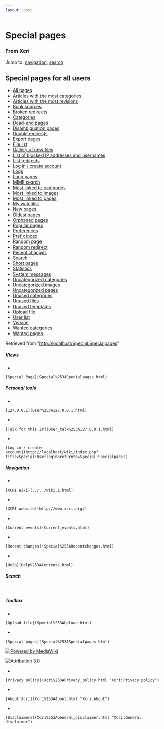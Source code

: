 ```yaml
---
layout: post
---
```


<script>
  (function(i,s,o,g,r,a,m){i['GoogleAnalyticsObject']=r;i[r]=i[r]||function(){
  (i[r].q=i[r].q||[]).push(arguments)},i[r].l=1*new Date();a=s.createElement(o),
  m=s.getElementsByTagName(o)[0];a.async=1;a.src=g;m.parentNode.insertBefore(a,m)
  })(window,document,'script','https://www.google-analytics.com/analytics.js','ga');

  ga('create', 'UA-73710929-3', 'auto');
  ga('send', 'pageview');

</script>







Special pages 
=============













### From Xcri 







Jump to: [navigation](Special%253ASpecialpages.html#column-one),
[search](Special%253ASpecialpages.html#searchInput)



Special pages for all users
---------------------------

-   [All
    pages](http://localhost/Special:Allpages "Special:Allpages")
-   [Articles with the most
    categories](http://localhost/Special:Mostcategories "Special:Mostcategories")
-   [Articles with the most
    revisions](http://localhost/Special:Mostrevisions "Special:Mostrevisions")
-   [Book
    sources](http://localhost/Special:Booksources "Special:Booksources")
-   [Broken
    redirects](http://localhost/Special:BrokenRedirects "Special:BrokenRedirects")
-   [Categories](Special%253ACategories.html "Special:Categories")
-   [Dead-end
    pages](http://localhost/Special:Deadendpages "Special:Deadendpages")
-   [Disambiguation
    pages](http://localhost/Special:Disambiguations "Special:Disambiguations")
-   [Double
    redirects](http://localhost/Special:DoubleRedirects "Special:DoubleRedirects")
-   [Export
    pages](http://localhost/Special:Export "Special:Export")
-   [File
    list](http://localhost/Special:Imagelist "Special:Imagelist")
-   [Gallery of new
    files](http://localhost/Special:Newimages "Special:Newimages")
-   [List of blocked IP addresses and
    usernames](http://localhost/Special:Ipblocklist "Special:Ipblocklist")
-   [List
    redirects](http://localhost/Special:Listredirects "Special:Listredirects")
-   [Log in / create
    account](http://localhost/Special:Userlogin "Special:Userlogin")
-   [Logs](http://localhost/Special:Log "Special:Log")
-   [Long
    pages](http://localhost/Special:Longpages "Special:Longpages")
-   [MIME
    search](http://localhost/Special:MIMEsearch "Special:MIMEsearch")
-   [Most linked to
    categories](http://localhost/Special:Mostlinkedcategories "Special:Mostlinkedcategories")
-   [Most linked to
    images](http://localhost/Special:Mostimages "Special:Mostimages")
-   [Most linked to
    pages](http://localhost/Special:Mostlinked "Special:Mostlinked")
-   [My
    watchlist](http://localhost/Special:Watchlist "Special:Watchlist")
-   [New
    pages](http://localhost/Special:Newpages "Special:Newpages")
-   [Oldest
    pages](http://localhost/Special:Ancientpages "Special:Ancientpages")
-   [Orphaned
    pages](http://localhost/Special:Lonelypages "Special:Lonelypages")
-   [Popular
    pages](http://localhost/Special:Popularpages "Special:Popularpages")
-   [Preferences](http://localhost/Special:Preferences "Special:Preferences")
-   [Prefix
    index](http://localhost/Special:Prefixindex "Special:Prefixindex")
-   [Random
    page](http://localhost/Special:Random "Special:Random")
-   [Random
    redirect](http://localhost/Special:Randomredirect "Special:Randomredirect")
-   [Recent
    changes](Special%253ARecentchanges.html "Special:Recentchanges")
-   [Search](http://localhost/Special:Search "Special:Search")
-   [Short
    pages](http://localhost/Special:Shortpages "Special:Shortpages")
-   [Statistics](http://localhost/Special:Statistics "Special:Statistics")
-   [System
    messages](http://localhost/Special:Allmessages "Special:Allmessages")
-   [Uncategorized
    categories](http://localhost/Special:Uncategorizedcategories "Special:Uncategorizedcategories")
-   [Uncategorized
    images](http://localhost/Special:Uncategorizedimages "Special:Uncategorizedimages")
-   [Uncategorized
    pages](http://localhost/Special:Uncategorizedpages "Special:Uncategorizedpages")
-   [Unused
    categories](http://localhost/Special:Unusedcategories "Special:Unusedcategories")
-   [Unused
    files](http://localhost/Special:Unusedimages "Special:Unusedimages")
-   [Unused
    templates](http://localhost/Special:Unusedtemplates "Special:Unusedtemplates")
-   [Upload file](Special%253AUpload.html "Special:Upload")
-   [User
    list](http://localhost/Special:Listusers "Special:Listusers")
-   [Version](http://localhost/Special:Version "Special:Version")
-   [Wanted
    categories](http://localhost/Special:Wantedcategories "Special:Wantedcategories")
-   [Wanted
    pages](http://localhost/Special:Wantedpages "Special:Wantedpages")



Retrieved from
"[http://localhost/Special:Specialpages](Special%253ASpecialpages.html)"

















##### Views



-   

    

    [Special Page](Special%253ASpecialpages.html)







##### Personal tools



-   

    

    [127.0.0.1](User%253A127.0.0.1.html)
-   

    

    [Talk for this IP](User_talk%253A127.0.0.1.html)
-   

    

    [Log in / create
    account](http://localhost/wiki/index.php?title=Special:Userlogin&returnto=Special:Specialpages)











[](../../wiki.1.html "XCRI Wiki")





##### Navigation



-   

    

    [XCRI Wiki](../../wiki.1.html)
-   

    

    [XCRI website](http://www.xcri.org/)
-   

    

    [Current events](Current_events.html)
-   

    

    [Recent changes](Special%253ARecentchanges.html)
-   

    

    [Help](Help%253AContents.html)







##### Search





 









##### Toolbox



-   

    

    [Upload file](Special%253AUpload.html)
-   

    

    [Special pages](Special%253ASpecialpages.html)















[![Powered by
MediaWiki](../skins/common/images/poweredby_mediawiki_88x31.png)](http://www.mediawiki.org/)





[![Attribution 3.0
](http://i.creativecommons.org/l/by/3.0/88x31.png)](http://creativecommons.org/licenses/by/3.0/)



-   

    

    [Privacy policy](Xcri%253APrivacy_policy.html "Xcri:Privacy policy")
-   

    

    [About Xcri](Xcri%253AAbout.html "Xcri:About")
-   

    

    [Disclaimers](Xcri%253AGeneral_disclaimer.html "Xcri:General disclaimer")




